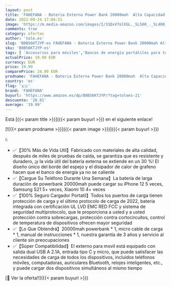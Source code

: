 ```yaml
---
layout: post
title: 'FAHEFANA - Bateria Externa Power Bank 20000mah  Alta Capacidad Bateria Portatil  2.1A Entrada Micro/Tipo C Doble Salida USB A  Power Bank USB C Compatible con iPhone 11 12 13 Samsung Xiaomi Huawei etc.'
date: 2022-09-24 17:04:51
image: 'https://m.media-amazon.com/images/I/31DxV7olXGL._SL500_._SL400_.jpg'
comments: true
category: ofertas
author: 'tole.es'
slug: 'B0B56KTJYP-es FAHEFANA - Bateria Externa Power Bank 20000mah Alta...'
sku: 'B0B56KTJYP-es'
tags: [ 'Accesorios para móviles','Bancos de energía portátiles para teléfonos móviles','Cargadores para móviles','Comunicación móvil y accesorios','Electrónica','fahefana','iphone','🇪🇸', ]
actualPrice: 19.99 EUR
currency: EUR
price: 19.99
comparePrice: 24.99 EUR
prodname: 'FAHEFANA - Bateria Externa Power Bank 20000mah  Alta Capacidad Bateria Portatil  2.1A Entrada Micro/Tipo C Doble Salida USB A  Power Bank USB C Compatible con iPhone 11 12 13 Samsung Xiaomi Huawei etc.'
country: 'es'
flag: '🇪🇸'
brand: 'FAHEFANA'
buyurl: 'https://www.amazon.es/dp/B0B56KTJYP/?tag=tolees-21'
descuento: '20.01'
average: '19.99'
---
```


Está [{{< param title >}}]({{< param buyurl >}}) en el siguiente enlace!

[![{{< param prodname >}}]({{< param image >}})]({{< param buyurl >}})

ℹ️:

- ✅【30% Más de Vida Util】Fabricado con materiales de alta calidad, después de miles de pruebas de caída, se garantiza que es resistente y duradero, ¡y la vida útil del batería externa se extiende en un 30 %! El diseño único del borde del espejo y el disipador de calor de grafeno hacen que el banco de energía ya no se caliente
- ✅【Cargue Su Teléfono Durante Una Semana】La batería de larga duración de powerbank 20000mah puede cargar su iPhone 12 5 veces, Samsung S21 5+ veces, Xiaomi 10 4+ veces
- ✅【100% Seguro Cargador Portatil】Todos los puertos de carga tienen protección de carga y el último protocolo de carga de 2022, batería integrada con certificación UL LVD EMC RED FCC y sistema de seguridad multiprotocolo, que le proporciona a usted y a usted protección contra sobrecargas, protección contra cortocircuitos, control de temperatura de dispositivos ofrecen mayor seguridad
- ✅【Lo Que Obtendrá】20000mah powerbank * 1, micro cable de carga * 1, manual de instrucciones * 1, nuestra garantía de 3 años y servicio al cliente sin preocupaciones
- ✅【Súper Compatibilidad】El externo para movil está equipado con salida dual USB A 2.1A, entrada tipo C y micro, que puede satisfacer las necesidades de carga de todos los dispositivos, incluidos teléfonos móviles, computadoras, auriculares Bluetooth, relojes inteligentes, etc., y puede cargar dos dispositivos simultáneos al mismo tiempo

[🛒 Ver la oferta!!]({{< param buyurl >}})
